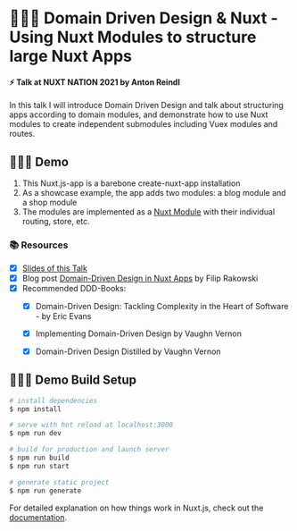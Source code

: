 # 🙋🏽‍♂️ Domain Driven Design & Nuxt - Using Nuxt Modules to structure large Nuxt Apps

#### ⚡️ Talk at NUXT NATION 2021 by Anton Reindl

In this talk I will introduce Domain Driven Design and talk about structuring apps according to domain modules, and demonstrate how to use Nuxt modules to create independent submodules including Vuex modules and routes.

## 👨🏼‍💻 Demo
1. This Nuxt.js-app is a barebone create-nuxt-app installation 
2. As a showcase example, the app adds two modules: a blog module and a shop module 
3. The modules are implemented as a [Nuxt Module](https://nuxtjs.org/docs/2.x/directory-structure/modules#write-your-own-module) with their individual routing, store, etc.


### 📚 Resources
- [x] [Slides of this Talk]()
- [x] Blog post [Domain-Driven Design in Nuxt Apps](https://vueschool.io/articles/vuejs-tutorials/domain-driven-design-in-nuxt-apps/) by Filip Rakowski 
- [x] Recommended DDD-Books:
  - [x] Domain-Driven Design: Tackling Complexity in the Heart of Software - by Eric Evans
  - [x] Implementing Domain-Driven Design by Vaughn Vernon
  - [x] Domain-Driven Design Distilled by Vaughn Vernon


## 👨🏽‍💼 Demo Build Setup

```bash
# install dependencies
$ npm install

# serve with hot reload at localhost:3000
$ npm run dev

# build for production and launch server
$ npm run build
$ npm run start

# generate static project
$ npm run generate
```

For detailed explanation on how things work in Nuxt.js, check out the [documentation](https://nuxtjs.org).

